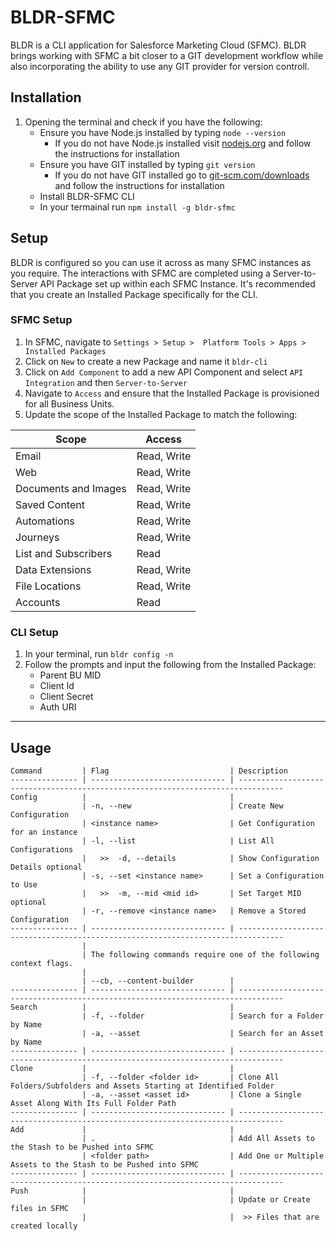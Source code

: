 # BLDR-SFMC

BLDR is a CLI application for Salesforce Marketing Cloud (SFMC). BLDR brings working with SFMC a bit closer to a GIT development workflow while also incorporating the ability to use any GIT provider for version controll.

## Installation
1. Opening the terminal and check if you have the following:
    - Ensure you have Node.js installed by typing `node --version`
      - If you do not have Node.js installed visit [nodejs.org]() and follow the instructions for installation
    - Ensure you have GIT installed by typing `git version`
      - If you do not have GIT installed go to [git-scm.com/downloads]() and follow the instructions for installation
    - Install BLDR-SFMC CLI
    - In your termainal run `npm install -g bldr-sfmc`

## Setup
BLDR is configured so you can use it across as many SFMC instances as you require. The interactions with SFMC are completed using a Server-to-Server API Package set up within each SFMC Instance. It's recommended that you create an Installed Package specifically for the CLI. 

### SFMC Setup
1. In SFMC, navigate to `Settings > Setup >  Platform Tools > Apps > Installed Packages`
2. Click on `New` to create a new Package and name it `bldr-cli`
3. Click on `Add Component` to add a new API Component and select `API Integration` and then `Server-to-Server`
4. Navigate to `Access` and ensure that the Installed Package is provisioned for all Business Units.
5. Update the scope of the Installed Package to match the following:
   
| Scope                | Access      |
| -------------------- | ----------- |
| Email                | Read, Write |
| Web                  | Read, Write |
| Documents and Images | Read, Write |
| Saved Content        | Read, Write |
| Automations          | Read, Write |
| Journeys             | Read, Write |
| List and Subscribers | Read        |
| Data Extensions      | Read, Write |
| File Locations       | Read, Write |
| Accounts             | Read        |


### CLI Setup
1. In your terminal, run `bldr config -n`
2. Follow the prompts and input the following from the Installed Package: 
   - Parent BU MID
   - Client Id
   - Client Secret
   - Auth URI


---

## Usage
```
Command         | Flag                           | Description                                                                     
--------------- | ------------------------------ | --------------------------------------------------------------------------------
Config          |                                |                                                                                 
                | -n, --new                      | Create New Configuration                                                        
                | <instance name>                | Get Configuration for an instance                                               
                | -l, --list                     | List All Configurations                                                         
                |   >>  -d, --details            | Show Configuration Details optional                                             
                | -s, --set <instance name>      | Set a Configuration to Use                                                      
                |   >>  -m, --mid <mid id>       | Set Target MID optional                                                         
                | -r, --remove <instance name>   | Remove a Stored Configuration                                                   
--------------- | ------------------------------ | --------------------------------------------------------------------------------
                |                                                                                                                  
                | The following commands require one of the following context flags.                                               
                |                                                                                                                  
                | --cb, --content-builder        |                                                                                 
--------------- | ------------------------------ | --------------------------------------------------------------------------------
Search          |                                |                                                                                 
                | -f, --folder                   | Search for a Folder by Name                                                     
                | -a, --asset                    | Search for an Asset by Name                                                     
--------------- | ------------------------------ | --------------------------------------------------------------------------------
Clone           |                                |                                                                                 
                | -f, --folder <folder id>       | Clone All Folders/Subfolders and Assets Starting at Identified Folder           
                | -a, --asset <asset id>         | Clone a Single Asset Along With Its Full Folder Path                            
--------------- | ------------------------------ | --------------------------------------------------------------------------------
Add             |                                |                                                                                 
                | .                              | Add All Assets to the Stash to be Pushed into SFMC                              
                | <folder path>                  | Add One or Multiple Assets to the Stash to be Pushed into SFMC                  
--------------- | ------------------------------ | --------------------------------------------------------------------------------
Push            |                                |                                                                                 
                |                                | Update or Create files in SFMC                                                  
                |                                |  >> Files that are created locally
```